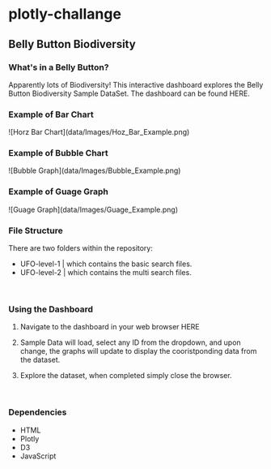 # plotly-challange
<h2>Belly Button Biodiversity</h2>
<h3>What's in a Belly Button?</h3>
Apparently lots of Biodiversity! This interactive dashboard explores the Belly Button Biodiversity Sample DataSet. The dashboard can be found HERE. 
<br>
<h3>Example of Bar Chart</h3>
![Horz Bar Chart](data/Images/Hoz_Bar_Example.png)
<h3>Example of Bubble Chart</h3>
![Bubble Graph](data/Images/Bubble_Example.png)
<h3>Example of Guage Graph</h3>
![Guage Graph](data/Images/Guage_Example.png)
<br>
<h3>File Structure</h3>
<p>There are two folders within the repository:
<ul><li>UFO-level-1 | which contains the basic search files.</li>
<li>UFO-level-2 | which contains the multi search files.</li></ul>
</p>
<br>
<h3>Using the Dashboard</h3>
<ol><li><p>Navigate to the dashboard in your web browser HERE</p></li>
<li><p>Sample Data will load, select any ID from the dropdown, and upon change, the graphs will update to display the cooristponding data from the dataset. 
</p></li>
<li><p>Explore the dataset, when completed simply close the browser.</p></li></ol>
<br>

<h3>Dependencies</h3>
 <ul>
<li>HTML</li>
<li>Plotly</li>
<li>D3</li>
<li>JavaScript</li>
</ul>
